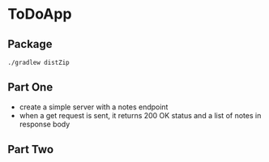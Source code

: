 # ToDoApp

## Package
```
./gradlew distZip
```

## Part One 
- create a simple server with a notes endpoint
- when a get request is sent, it returns 200 OK status and a list of notes in response body 

## Part Two 